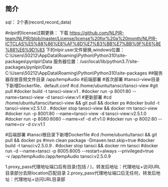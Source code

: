 ## 简介
sql：
2个表(record,record_data)

#nlpir的license过期更换：
下载
https://github.com/NLPIR-team/NLPIR/blob/master/License/license%20for%20a%20month/NLPIR-ICTCLAS%E5%88%86%E8%AF%8D%E7%B3%BB%E7%BB%9F%E6%8E%88%E6%9D%83
下的nlpir.user文件替换,windows位置：C:\Users\50212\AppData\Roaming\Python\Python310\site-packages\pynlpir\Data
服务器位置：/usr/local/lib/python3.7/site-packages/pynlpir/Data
C:\\Users\\50212\\AppData\\Roaming\\Python\\Python310\\site-packages
##服务器存放音频文件目录
/app/tempAudio
#前端部署
#首次部署
#tansci-view目录下新增Dockerfile、default.conf
#cd /home/ubuntu/tansci/tansci-view
#git pull
#docker build -t tansci-view:v1 .
#docker run -p 8001:80 --name=tansci-view -d tansci-view:v1
#更新部署
#cd /home/ubuntu/tansci/tansci-view && git pull && docker ps
#docker build -t tansci-view:v2.5.1.0 .
#docker stop tansci-view && docker rm tansci-view
#docker run -p 8001:80 --name=tansci-view -d tansci-view:v2.5.1.0
#docker run -p 8080:8080 --name=xf -d xf:v1.0
#docker run -p 8002:80 --name=cv -d cv:v1.1

#后端部署
#tansci根目录下新增Dockerfile
#cd /home/ubuntu/tansci && git pull && docker ps
#mvn clean package -Dmaven.test.skip=true
#docker build -t tansci:v2.5.0.9 .
#docker stop tansci && docker rm tansci
#docker run -d --name=tansci -p 8005:8005  --restart=always --privileged=true \
-v /app/tempAudio:/app/tempAudio tansci:v2.5.0.9

1.proxy_pass代理地址端口后有目录(包括 / )，转发后地址：代理地址+访问URL目录部分去除location匹配目录 
2.proxy_pass代理地址端口后无任何，转发后地址：代理地址+访问URL目录部